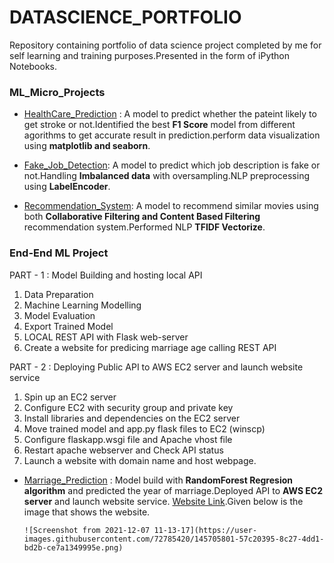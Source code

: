 # DATASCIENCE_PORTFOLIO

Repository containing portfolio of data science project completed by me for self learning and training purposes.Presented in the form of iPython Notebooks.


### ML_Micro_Projects

- [HealthCare_Prediction](https://github.com/sasikala07/DataScience_portfolio/blob/master/ml_micro_proj/healthcare_stroke_detection.ipynb) :
A model to predict whether the pateint likely to get stroke or not.Identified the best **F1 Score** model from different agorithms to get accurate result in prediction.perform data visualization using **matplotlib and seaborn**.

- [Fake_Job_Detection](https://github.com/sasikala07/DataScience_portfolio/blob/master/ml_micro_proj/fake_job_posting_detecting.ipynb):
A model to predict which job description is fake or not.Handling **Imbalanced data** with oversampling.NLP preprocessing using **LabelEncoder**.

- [Recommendation_System](https://github.com/sasikala07/DataScience_portfolio/blob/master/ml_micro_proj/Imdb_movies_recommendation_collaborative_and%20content_based_filtering.ipynb):
A model to recommend similar movies using both **Collaborative Filtering and Content Based Filtering** recommendation system.Performed NLP **TFIDF Vectorize**.



### End-End ML Project

PART - 1 : Model Building and hosting local API

1. Data Preparation 
2. Machine Learning Modelling 
3. Model Evaluation
4. Export Trained Model
5. LOCAL REST API with Flask web-server
6. Create a website for predicing marriage age calling REST API

PART - 2 : Deploying Public API to AWS EC2 server and launch website service

1. Spin up an EC2 server
2. Configure EC2 with security group and private key
3. Install libraries and dependencies on the EC2 server
4. Move trained model and app.py flask files to EC2 (winscp)
5. Configure flaskapp.wsgi file and Apache vhost file
6. Restart apache webserver and Check API status
6. Launch a website with domain name and host webpage.

- [Marriage_Prediction](https://github.com/sasikala07/DataScience_portfolio/tree/master/ML_Project) :
Model build with **RandomForest Regresion algorithm** and predicted the year of marriage.Deployed API to **AWS EC2 server** and launch website service. [Website Link](http://3.140.249.198/).Given below is the image that shows the website.

      ![Screenshot from 2021-12-07 11-13-17](https://user-images.githubusercontent.com/72785420/145705801-57c20395-8c27-4dd1-bd2b-ce7a1349995e.png)


